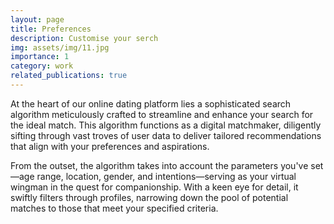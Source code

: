 ```yaml
---
layout: page
title: Preferences
description: Customise your serch
img: assets/img/11.jpg
importance: 1
category: work
related_publications: true
---
```



At the heart of our online dating platform lies a sophisticated search algorithm meticulously crafted to streamline and enhance your search for the ideal match. This algorithm functions as a digital matchmaker, diligently sifting through vast troves of user data to deliver tailored recommendations that align with your preferences and aspirations.

From the outset, the algorithm takes into account the parameters you've set—age range, location, gender, and intentions—serving as your virtual wingman in the quest for companionship. With a keen eye for detail, it swiftly filters through profiles, narrowing down the pool of potential matches to those that meet your specified criteria.
